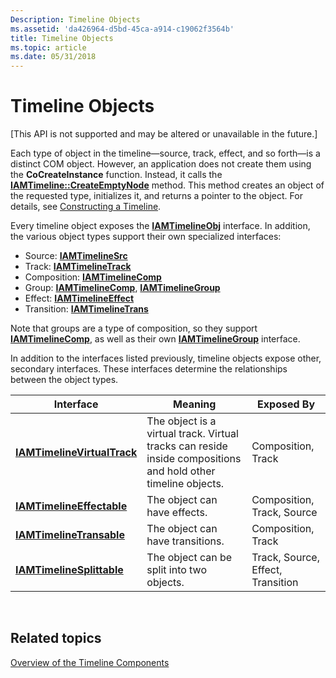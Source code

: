 ```yaml
---
Description: Timeline Objects
ms.assetid: 'da426964-d5bd-45ca-a914-c19062f3564b'
title: Timeline Objects
ms.topic: article
ms.date: 05/31/2018
---
```


# Timeline Objects

\[This API is not supported and may be altered or unavailable in the future.\]

Each type of object in the timeline—source, track, effect, and so forth—is a distinct COM object. However, an application does not create them using the **CoCreateInstance** function. Instead, it calls the [**IAMTimeline::CreateEmptyNode**](iamtimeline-createemptynode.md) method. This method creates an object of the requested type, initializes it, and returns a pointer to the object. For details, see [Constructing a Timeline](constructing-a-timeline.md).

Every timeline object exposes the [**IAMTimelineObj**](iamtimelineobj.md) interface. In addition, the various object types support their own specialized interfaces:

-   Source: [**IAMTimelineSrc**](iamtimelinesrc.md)
-   Track: [**IAMTimelineTrack**](iamtimelinetrack.md)
-   Composition: [**IAMTimelineComp**](iamtimelinecomp.md)
-   Group: [**IAMTimelineComp**](iamtimelinecomp.md), [**IAMTimelineGroup**](iamtimelinegroup.md)
-   Effect: [**IAMTimelineEffect**](iamtimelineeffect.md)
-   Transition: [**IAMTimelineTrans**](iamtimelinetrans.md)

Note that groups are a type of composition, so they support [**IAMTimelineComp**](iamtimelinecomp.md), as well as their own [**IAMTimelineGroup**](iamtimelinegroup.md) interface.

In addition to the interfaces listed previously, timeline objects expose other, secondary interfaces. These interfaces determine the relationships between the object types.



| Interface                                                  | Meaning                                                                                                       | Exposed By                        |
|------------------------------------------------------------|---------------------------------------------------------------------------------------------------------------|-----------------------------------|
| [**IAMTimelineVirtualTrack**](iamtimelinevirtualtrack.md) | The object is a virtual track. Virtual tracks can reside inside compositions and hold other timeline objects. | Composition, Track                |
| [**IAMTimelineEffectable**](iamtimelineeffectable.md)     | The object can have effects.                                                                                  | Composition, Track, Source        |
| [**IAMTimelineTransable**](iamtimelinetransable.md)       | The object can have transitions.                                                                              | Composition, Track                |
| [**IAMTimelineSplittable**](iamtimelinesplittable.md)     | The object can be split into two objects.                                                                     | Track, Source, Effect, Transition |



 

## Related topics

<dl> <dt>

[Overview of the Timeline Components](overview-of-the-timeline-components.md)
</dt> </dl>

 

 



